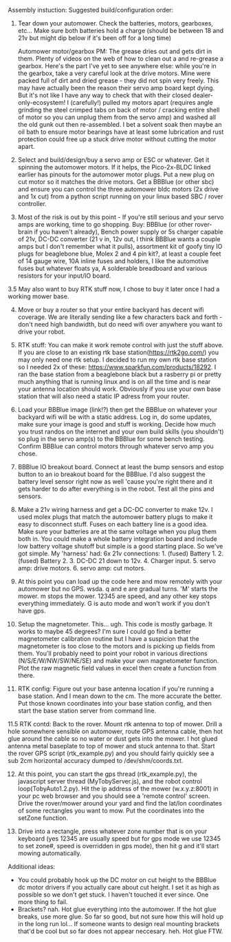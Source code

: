 

Assembly instuction:
Suggested build/configuration order:
1. Tear down your automower. Check the batteries, motors, gearboxes, etc... Make sure both batteries hold a charge (should be between 18 and 21v but might dip below if it's been off for a long time) 

   Automower motor/gearbox PM: The grease dries out and gets dirt in them. Plenty of videos on the web of how to clean out a and re-grease a gearbox. Here's the part I've yet to see anywhere else: while you're in the gearbox, take a very careful look at the drive motors. Mine were packed full of dirt and dried grease - they did not spin very freely. This may have actually been the reason their servo amp board kept dying. But it's not like I have any way to check that with their closed dealer-only-ecosystem! I (carefully!) pulled my motors apart (requires angle grinding the steel crimped tabs on back of motor / cracking entire shell of motor so you can unplug them from the servo amp) and washed all the old gunk out then re-assembled. I bet a solvent soak then maybe an oil bath to ensure motor bearings have at least some lubrication and rust protection could free up a stuck drive motor without cutting the motor apart.

3. Select and build/design/buy a servo amp or ESC or whatever. Get it spinning the automower motors. If it helps, the Pico-2x-BLDC linked earlier has pinouts for the automower motor plugs. Put a new plug on cut motor so it matches the drive motors. Get a BBBlue (or other sbc) and ensure you can control the three automower bldc motors (2x drive and 1x cut) from a python script running on your linux based SBC / rover controller.

4. Most of the risk is out by this point - If you're still serious and your servo amps are working, time to go shopping. Buy: BBBlue (or other rover-brain if you haven't already), Bench power supply or 5s charger capable of 21v, DC-DC converter (21 v in, 12v out, I think BBBlue wants a couple amps but I don't remember what it pulls), assortment kit of goofy tiny IO plugs for beaglebone blue, Molex 2 and 4 pin kit?, at least a couple feet of 14 gauge wire, 10A inline fuses and holders, I like the automotive fuses but whatever floats ya, A solderable breadboard and various resistors for your input/IO board. 

  3.5 May also want to buy RTK stuff now, I chose to buy it later once I had a working mower base. 

4. Move or buy a router so that your entire backyard has decent wifi coverage. We are literally sending like a few characters back and forth - don't need high bandwidth, but do need wifi over anywhere you want to drive your robot.

5. RTK stuff: You can make it work remote control with just the stuff above. If you are close to an existing rtk base station(https://rtk2go.com/) you may only need one rtk setup. I decided to run my own rtk base station so I needed 2x of these: https://www.sparkfun.com/products/18292. I ran the base station from a beaglebone black but a rasberry pi or pretty much anything that is running linux and is on all the time and is near your antenna location should work. Obviously if you use your own base station that will also need a static IP adress from your router.

6. Load your BBBlue image (link!?) then get the BBBlue on whatever your backyard wifi will be with a static address. Log in, do some updates, make sure your image is good and stuff is working. Decide how much you trust randos on the internet and your own build skills (you shouldn't) so plug in the servo amp(s) to the BBBlue for some bench testing. Confirm BBBlue can control motors through whatever servo amp you chose.

7. BBBlue IO breakout board. Connect at least the bump sensors and estop button to an io breakout board for the BBBlue. I'd also suggest the battery level sensor right now as well 'cause you're right there and it gets harder to do after everything is in the robot. Test all the pins and sensors.

8. Make a 21v wiring harness and get a DC-DC converter to make 12v. I used molex plugs that match the automower battery plugs to make it easy to disconnect stuff. Fuses on each battery line is a good idea. Make sure your batteries are at the same voltage when you plug them both in. You could make a whole battery integration board and include low battery voltage shutoff but simple is a good starting place. So we've got simple. My 'harness' had: 6x 21v connections: 1. (fused) Battery 1. 2. (fused) Battery 2. 3. DC-DC 21 down to 12v. 4. Charger input. 5. servo amp: drive motors. 6. servo amp: cut motors.

9. At this point you can load up the code here and mow remotely with your automower but no GPS. wsda. q and e are gradual turns. 'M' starts the mower. m stops the mower. 12345 are speed, and any other key stops everything immediately. G is auto mode and won't work if you don't have gps.

10. Setup the magnetometer. This... ugh. This code is mostly garbage. It works to maybe 45 degrees? I'm sure I could go find a better magnetometer calibration routine but I have a suspicion that the magnetometer is too close to the motors and is picking up fields from them. You'll probably need to point your robot in various directions (N/S/E/W/NW/SW/NE/SE) and make your own magnetometer function. Plot the raw magnetic field values in excel then create a function from there. 

11. RTK config: Figure out your base antenna location if you're running a base station. And I mean down to the cm. The more accurate the better. Put those known coordinates into your base station config, and then start the base station server from command line. 

  11.5 RTK contd: Back to the rover. Mount rtk antenna to top of mower. Drill a hole somewhere sensible on automower, route GPS antenna cable, then hot glue around the cable so no water or dust gets into the mower. I hot glued antenna metal baseplate to top of mower and stuck antenna to that. Start the rover GPS script (rtk_example.py) and you should fairly quickly see a sub 2cm horizontal accuracy dumped to /dev/shm/coords.txt.

12. At this point, you can start the gps thread (rtk_example.py), the javascript server thread (MyTobyServer.js), and the robot control loop(TobyAuto1.2.py). Hit the ip address of the mower (w.x.y.z:8001) in your pc web browser and you should see a 'remote control' screen. Drive the rover/mower around your yard and find the lat/lon coordinates of some rectangles you want to mow. Put the coordinates into the setZone function.

13. Drive into a rectangle, press whatever zone number that is on your keyboard (yes 12345 are usually speed but for gps mode we use 12345 to set zone#, speed is overridden in gps mode), then hit g and it'll start mowing automatically.





Additional ideas:
  - You could probably hook up the DC motor on cut height to the BBBlue dc motor drivers if you actually care about cut height. I set it as high as possible so we don't get stuck. I haven't touched it ever since. One more thing to fail.
  - Brackets? nah. Hot glue everything into the automower. If the hot glue breaks, use more glue. So far so good, but not sure how this will hold up in the long run lol... If someone wants to design real mounting brackets that'd be cool but so far does not appear neccesary. heh. Hot glue FTW.
